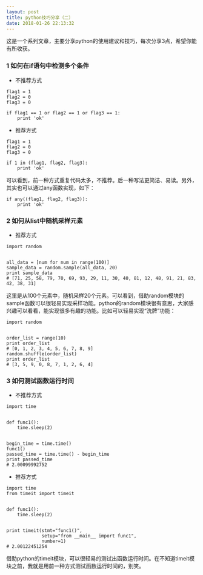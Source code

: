```yaml
---
layout: post
title: python技巧分享（二）
date: 2018-01-26 22:13:32
---
```


这是一个系列文章，主要分享python的使用建议和技巧，每次分享3点，希望你能有所收获。

### 1 如何在if语句中检测多个条件

- 不推荐方式

```
flag1 = 1
flag2 = 0
flag3 = 0

if flag1 == 1 or flag2 == 1 or flag3 == 1:
    print 'ok'
```

- 推荐方式

```
flag1 = 1
flag2 = 0
flag3 = 0

if 1 in (flag1, flag2, flag3):
    print 'ok'
```

可以看到，前一种方式重复代码太多，不推荐。后一种写法更简洁、易读。另外，其实也可以通过any函数实现，如下：

```
if any((flag1, flag2, flag3)):
    print 'ok'
```

### 2 如何从list中随机采样元素

- 推荐方式

```
import random


all_data = [num for num in range(100)]
sample_data = random.sample(all_data, 20)
print sample_data
# [71, 25, 58, 79, 70, 69, 93, 29, 11, 30, 40, 81, 12, 48, 91, 21, 83, 42, 38, 31]
```

这里是从100个元素中，随机采样20个元素。可以看到，借助random模块的sample函数可以很轻易实现采样功能。python的random模块很有意思，大家感兴趣可以看看，能实现很多有趣的功能。比如可以轻易实现“洗牌”功能：

```
import random


order_list = range(10)
print order_list
# [0, 1, 2, 3, 4, 5, 6, 7, 8, 9]
random.shuffle(order_list)
print order_list
# [3, 5, 9, 0, 8, 7, 1, 2, 6, 4]
```

### 3 如何测试函数运行时间

- 不推荐方式

```
import time


def func1():
    time.sleep(2)


begin_time = time.time()
func1()
passed_time = time.time() - begin_time
print passed_time
# 2.00099992752
```

- 推荐方式

```
import time
from timeit import timeit


def func1():
    time.sleep(2)


print timeit(stmt="func1()",
             setup="from __main__ import func1",
             number=1)
# 2.00122451254
```

借助python的timeit模块，可以很轻易的测试出函数运行时间。在不知道timeit模块之前，我就是用前一种方式测试函数运行时间的，别笑。